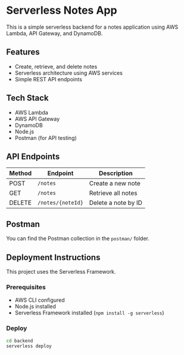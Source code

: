 # Serverless Notes App

This is a simple serverless backend for a notes application using AWS Lambda, API Gateway, and DynamoDB.

## Features

- Create, retrieve, and delete notes
- Serverless architecture using AWS services
- Simple REST API endpoints

## Tech Stack

- AWS Lambda
- AWS API Gateway
- DynamoDB
- Node.js
- Postman (for API testing)

## API Endpoints

| Method | Endpoint        | Description          |
|--------|------------------|----------------------|
| POST   | `/notes`         | Create a new note    |
| GET    | `/notes`         | Retrieve all notes   |
| DELETE | `/notes/{noteId}`| Delete a note by ID  |

## Postman

You can find the Postman collection in the `postman/` folder.

## Deployment Instructions

This project uses the Serverless Framework.

### Prerequisites

- AWS CLI configured
- Node.js installed
- Serverless Framework installed (`npm install -g serverless`)

### Deploy

```bash
cd backend
serverless deploy
```

